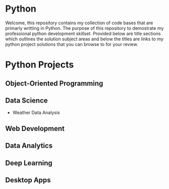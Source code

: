 # Python
Welcome, this repository contains my collection of code bases that are primarly writting in Python. The purpose of this repository to demostrate my professional python development skillset. Provided below are title sections which outlines the solution subject areas and below the titles are links to my python project solutions that you can browse to for your review. 

# Python Projects
## Object-Oriented Programming

## Data Science
- Weather Data Analysis
  
## Web Development
## Data Analytics
## Deep Learning 
## Desktop Apps
